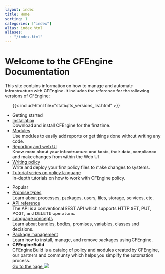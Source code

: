 ```yaml
---
layout: index
title: Home
sorting: 1
categories: ["index"]
alias: index.html
aliases:
  - "/index.html"
---
```


<div class="home">
   <div class="home-top">
      <h1>Welcome to the CFEngine Documentation</h1>
      <div>
         This site contains information on how to manage and automate infrastructure with CFEngine.
         It includes the reference for the following versions of CFEngine:
      </div>
      <ul class="home-top_versions">
         {{< includehtml file="static/lts_versions_list.html" >}}
      </ul>
   </div>
   <div class="home-links">
      <ul>
         <li>Getting started</li>
         <li>
            <a href="/getting-started/installation">Installation</a>
            <div>Download and install CFEngine for the first time.</div>
         </li>
         <li>
            <a href="/getting-started/modules-from-cfengine-build">Modules</a>
            <div>Use modules to easily add reports or get things done without writing any code.</div>
         </li>
         <li>
            <a href="/getting-started/reporting-and-web-ui">Reporting and web UI</a>
            <div>Know more about your infrastructure and hosts, their data, compliance and make changes from within the Web UI.</div>
         </li>
         <li>
            <a href="/getting-started/writing-policy">Writing policy</a>
            <div>Write and deploy your first policy files to make changes to systems.</div>
         </li>
         <li>
            <a href="/examples/tutorials/writing-and-serving-policy">Tutorial series on policy language</a>
            <div>In-depth tutorials on how to work with CFEngine policy.</div>
         </li>
      </ul>
      <ul>
         <li>Popular</li>
         <li>
            <a href="/reference/promise-types">Promise types</a>
            <div>Learn about processes, packages, users, files, storage, services, etc.</div>
         </li>
         <li>
            <a href="/api/enterprise-api-ref">API reference</a>
            <div>The API is a conventional REST API which supports HTTP GET, PUT, POST, and DELETE operations.</div>
         </li>
         <li>
            <a href="/reference/language-concepts">Language concepts</a>
            <div>Learn about bundles, bodies, promises, variables, classes and decisions.</div>
         </li>
         <li>
            <a href="/examples/tutorials/manage-packages">Package management</a>
            <div>Learn how to install, manage, and remove packages using CFEngine.</div>
         </li>
         <li class="cfe-build">
            <span><b>CFEngine Build</b></span>
            <div>
               CFEngine Build is a catalog of policy and modules created by CFEngine, our partners and community which
               helps you simplify the automation process.
            </div>
            <a target="_blank" class="btn btn-transparent" href="https://build.cfengine.com">Go to the page <img src="/arrow-right.svg" /></a>
         </li>
      </ul>
   </div>
</div>
